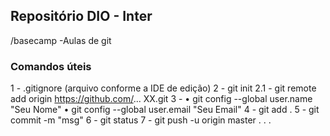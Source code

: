 ## Repositório DIO - Inter
/basecamp
-Aulas de git

### Comandos úteis

1 - .gitignore (arquivo conforme a IDE de edição)
2 - git init
2.1 - git remote add origin https://github.com/... XX.git
3 -  • git config --global user.name "Seu Nome"
     • git config --global user.email "Seu Email"
4 - git add . 
5 - git commit -m "msg" 
6 - git status
7 - git push -u origin master
.
.
.
